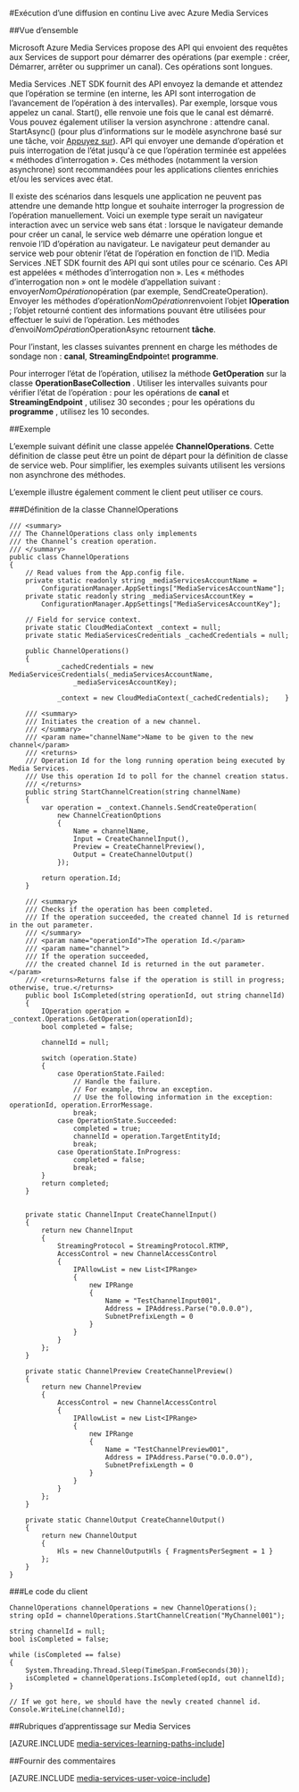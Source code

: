 <properties 
    pageTitle="L’interrogation opérations longues | Microsoft Azure" 
    description="Cette rubrique indique comment interroger opérations longues." 
    services="media-services" 
    documentationCenter="" 
    authors="juliako" 
    manager="erikre" 
    editor=""/>

<tags 
    ms.service="media-services" 
    ms.workload="media" 
    ms.tgt_pltfrm="na" 
    ms.devlang="na" 
    ms.topic="article" 
    ms.date="09/26/2016" 
    ms.author="juliako"/>


#<a name="delivering-live-streaming-with-azure-media-services"></a>Exécution d’une diffusion en continu Live avec Azure Media Services

##<a name="overview"></a>Vue d’ensemble

Microsoft Azure Media Services propose des API qui envoient des requêtes aux Services de support pour démarrer des opérations (par exemple : créer, Démarrer, arrêter ou supprimer un canal). Ces opérations sont longues.

Media Services .NET SDK fournit des API envoyez la demande et attendez que l’opération se termine (en interne, les API sont interrogation de l’avancement de l’opération à des intervalles). Par exemple, lorsque vous appelez un canal. Start(), elle renvoie une fois que le canal est démarré. Vous pouvez également utiliser la version asynchrone : attendre canal. StartAsync() (pour plus d’informations sur le modèle asynchrone basé sur une tâche, voir [Appuyez sur](https://msdn.microsoft.com/library/hh873175(v=vs.110).aspx)). API qui envoyer une demande d’opération et puis interrogation de l’état jusqu'à ce que l’opération terminée est appelées « méthodes d’interrogation ». Ces méthodes (notamment la version asynchrone) sont recommandées pour les applications clientes enrichies et/ou les services avec état.

Il existe des scénarios dans lesquels une application ne peuvent pas attendre une demande http longue et souhaite interroger la progression de l’opération manuellement. Voici un exemple type serait un navigateur interaction avec un service web sans état : lorsque le navigateur demande pour créer un canal, le service web démarre une opération longue et renvoie l’ID d’opération au navigateur. Le navigateur peut demander au service web pour obtenir l’état de l’opération en fonction de l’ID. Media Services .NET SDK fournit des API qui sont utiles pour ce scénario. Ces API est appelées « méthodes d’interrogation non ».
Les « méthodes d’interrogation non » ont le modèle d’appellation suivant : envoyer*NomOpération*opération (par exemple, SendCreateOperation). Envoyer les méthodes d’opération*NomOpération*renvoient l’objet **IOperation** ; l’objet retourné contient des informations pouvant être utilisées pour effectuer le suivi de l’opération. Les méthodes d’envoi*NomOpération*OperationAsync retournent **tâche<IOperation>**.

Pour l’instant, les classes suivantes prennent en charge les méthodes de sondage non : **canal**, **StreamingEndpoint**et **programme**.

Pour interroger l’état de l’opération, utilisez la méthode **GetOperation** sur la classe **OperationBaseCollection** . Utiliser les intervalles suivants pour vérifier l’état de l’opération : pour les opérations de **canal** et **StreamingEndpoint** , utilisez 30 secondes ; pour les opérations du **programme** , utilisez les 10 secondes.


##<a name="example"></a>Exemple

L’exemple suivant définit une classe appelée **ChannelOperations**. Cette définition de classe peut être un point de départ pour la définition de classe de service web. Pour simplifier, les exemples suivants utilisent les versions non asynchrone des méthodes.

L’exemple illustre également comment le client peut utiliser ce cours.

###<a name="channeloperations-class-definition"></a>Définition de la classe ChannelOperations

    /// <summary> 
    /// The ChannelOperations class only implements 
    /// the Channel’s creation operation. 
    /// </summary> 
    public class ChannelOperations
    {
        // Read values from the App.config file.
        private static readonly string _mediaServicesAccountName =
            ConfigurationManager.AppSettings["MediaServicesAccountName"];
        private static readonly string _mediaServicesAccountKey =
            ConfigurationManager.AppSettings["MediaServicesAccountKey"];
    
        // Field for service context.
        private static CloudMediaContext _context = null;
        private static MediaServicesCredentials _cachedCredentials = null;
    
        public ChannelOperations()
        {
                _cachedCredentials = new MediaServicesCredentials(_mediaServicesAccountName,
                    _mediaServicesAccountKey);
    
                _context = new CloudMediaContext(_cachedCredentials);    }
    
        /// <summary>  
        /// Initiates the creation of a new channel.  
        /// </summary>  
        /// <param name="channelName">Name to be given to the new channel</param>  
        /// <returns>  
        /// Operation Id for the long running operation being executed by Media Services. 
        /// Use this operation Id to poll for the channel creation status. 
        /// </returns> 
        public string StartChannelCreation(string channelName)
        {
            var operation = _context.Channels.SendCreateOperation(
                new ChannelCreationOptions
                {
                    Name = channelName,
                    Input = CreateChannelInput(),
                    Preview = CreateChannelPreview(),
                    Output = CreateChannelOutput()
                });
    
            return operation.Id;
        }
    
        /// <summary> 
        /// Checks if the operation has been completed. 
        /// If the operation succeeded, the created channel Id is returned in the out parameter.
        /// </summary> 
        /// <param name="operationId">The operation Id.</param> 
        /// <param name="channel">
        /// If the operation succeeded, 
        /// the created channel Id is returned in the out parameter.</param>
        /// <returns>Returns false if the operation is still in progress; otherwise, true.</returns> 
        public bool IsCompleted(string operationId, out string channelId)
        {
            IOperation operation = _context.Operations.GetOperation(operationId);
            bool completed = false;
    
            channelId = null;
    
            switch (operation.State)
            {
                case OperationState.Failed:
                    // Handle the failure. 
                    // For example, throw an exception. 
                    // Use the following information in the exception: operationId, operation.ErrorMessage.
                    break;
                case OperationState.Succeeded:
                    completed = true;
                    channelId = operation.TargetEntityId;
                    break;
                case OperationState.InProgress:
                    completed = false;
                    break;
            }
            return completed;
        }
    
    
        private static ChannelInput CreateChannelInput()
        {
            return new ChannelInput
            {
                StreamingProtocol = StreamingProtocol.RTMP,
                AccessControl = new ChannelAccessControl
                {
                    IPAllowList = new List<IPRange>
                    {
                        new IPRange
                        {
                            Name = "TestChannelInput001",
                            Address = IPAddress.Parse("0.0.0.0"),
                            SubnetPrefixLength = 0
                        }
                    }
                }
            };
        }
    
        private static ChannelPreview CreateChannelPreview()
        {
            return new ChannelPreview
            {
                AccessControl = new ChannelAccessControl
                {
                    IPAllowList = new List<IPRange>
                    {
                        new IPRange
                        {
                            Name = "TestChannelPreview001",
                            Address = IPAddress.Parse("0.0.0.0"),
                            SubnetPrefixLength = 0
                        }
                    }
                }
            };
        }
    
        private static ChannelOutput CreateChannelOutput()
        {
            return new ChannelOutput
            {
                Hls = new ChannelOutputHls { FragmentsPerSegment = 1 }
            };
        }
    }

###<a name="the-client-code"></a>Le code du client

    ChannelOperations channelOperations = new ChannelOperations();
    string opId = channelOperations.StartChannelCreation("MyChannel001");
    
    string channelId = null;
    bool isCompleted = false;
    
    while (isCompleted == false)
    {
        System.Threading.Thread.Sleep(TimeSpan.FromSeconds(30));
        isCompleted = channelOperations.IsCompleted(opId, out channelId);
    }
    
    // If we got here, we should have the newly created channel id.
    Console.WriteLine(channelId);
 


##<a name="media-services-learning-paths"></a>Rubriques d’apprentissage sur Media Services

[AZURE.INCLUDE [media-services-learning-paths-include](../../includes/media-services-learning-paths-include.md)]

##<a name="provide-feedback"></a>Fournir des commentaires

[AZURE.INCLUDE [media-services-user-voice-include](../../includes/media-services-user-voice-include.md)]
